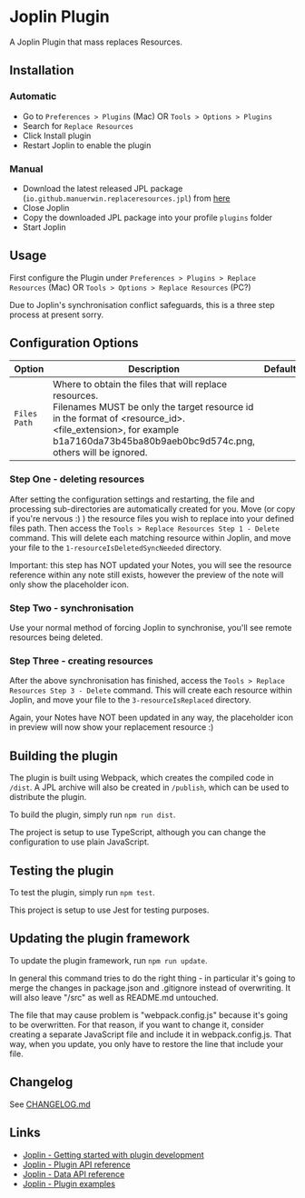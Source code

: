 # Joplin Plugin
A Joplin Plugin that mass replaces Resources.

## Installation

### Automatic

- Go to `Preferences > Plugins` (Mac) OR `Tools > Options > Plugins`
- Search for `Replace Resources`
- Click Install plugin
- Restart Joplin to enable the plugin

### Manual

- Download the latest released JPL package (`io.github.manuerwin.replaceresources.jpl`) from [here](https://github.com/manuerwin/joplin-plugin-replace-resources/releases/latest)
- Close Joplin
- Copy the downloaded JPL package into your profile `plugins` folder
- Start Joplin

## Usage

First configure the Plugin under `Preferences > Plugins > Replace Resources` (Mac) OR `Tools > Options > Replace Resources` (PC?)

Due to Joplin's synchronisation conflict safeguards, this is a three step process at present sorry.

## Configuration Options

| Option                       | Description                                                                                                                                                              | Default                 |
| ---------------------------- | ------------------------------------------------------------------------------------------------------------------------------------------------------------------------ | ----------------------- |
| `Files Path`                | Where to obtain the files that will replace resources. <br>Filenames MUST be only the target resource id in the format of <resource_id>.<file_extension>, for example b1a7160da73b45ba80b9aeb0bc9d574c.png, others will be ignored.                 |                         |

### Step One - deleting resources
After setting the configuration settings and restarting, the file and processing sub-directories are automatically created for you.
Move (or copy if you're nervous :) ) the resource files you wish to replace into your defined files path.
Then access the `Tools > Replace Resources Step 1 - Delete` command.
This will delete each matching resource within Joplin, and move your file to the `1-resourceIsDeletedSyncNeeded` directory.

Important: this step has NOT updated your Notes, you will see the resource reference within any note still exists, however the preview of the note will only show the placeholder icon.

### Step Two - synchronisation
Use your normal method of forcing Joplin to synchronise, you'll see remote resources being deleted.

### Step Three - creating resources
After the above synchronisation has finished, access the `Tools > Replace Resources Step 3 - Delete` command.
This will create each resource within Joplin, and move your file to the `3-resourceIsReplaced` directory.

Again, your Notes have NOT been updated in any way, the placeholder icon in preview will now show your replacement resource :)

## Building the plugin

The plugin is built using Webpack, which creates the compiled code in `/dist`.
A JPL archive will also be created in `/publish`, which can be used to distribute the plugin.

To build the plugin, simply run `npm run dist`.

The project is setup to use TypeScript, although you can change the configuration to use plain JavaScript.

## Testing the plugin

To test the plugin, simply run `npm test`.

This project is setup to use Jest for testing purposes.

## Updating the plugin framework

To update the plugin framework, run `npm run update`.

In general this command tries to do the right thing - in particular it's going to merge the changes in package.json and .gitignore instead of overwriting. It will also leave "/src" as well as README.md untouched.

The file that may cause problem is "webpack.config.js" because it's going to be overwritten. For that reason, if you want to change it, consider creating a separate JavaScript file and include it in webpack.config.js. That way, when you update, you only have to restore the line that include your file.

## Changelog

See [CHANGELOG.md](CHANGELOG.md)

## Links

- [Joplin - Getting started with plugin development](https://joplinapp.org/api/get_started/plugins/)
- [Joplin - Plugin API reference](https://joplinapp.org/api/references/plugin_api/classes/joplin.html)
- [Joplin - Data API reference](https://joplinapp.org/api/references/rest_api/)
- [Joplin - Plugin examples](https://github.com/laurent22/joplin/tree/dev/packages/app-cli/tests/support/plugins)
